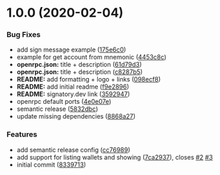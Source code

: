 # 1.0.0 (2020-02-04)


### Bug Fixes

* add sign message example ([175e6c0](https://github.com/etclabscore/signatory/commit/175e6c0e0d96d195e895e6dc84aa4ff960ac059d))
* example for get account from mnemonic ([4453c8c](https://github.com/etclabscore/signatory/commit/4453c8c040b1f1acf16f90968f8117cf1c133c85))
* **openrpc.json:** title + description ([61d79d3](https://github.com/etclabscore/signatory/commit/61d79d319ff16bab1546d8d947c8f4433cca4fea))
* **openrpc.json:** title + description ([c8287b5](https://github.com/etclabscore/signatory/commit/c8287b5e8747cc7fdd524775b368944d5d0323ab))
* **README:** add formatting + logo + links ([098ecf8](https://github.com/etclabscore/signatory/commit/098ecf8a2ac70110cf972f40df972d6137277cfc))
* **README:** add initial readme ([f9e2896](https://github.com/etclabscore/signatory/commit/f9e2896e0e804805d90e2c6c3d48cb971e77e9e8))
* **README:** signatory.dev link ([3592947](https://github.com/etclabscore/signatory/commit/3592947b1b1dbeb77cd7ed83cc3a543b359a064e))
* openrpc default ports ([4e0e07e](https://github.com/etclabscore/signatory/commit/4e0e07e9fbfbfa741e63f867845082a7567cb43b))
* semantic release ([5832dbc](https://github.com/etclabscore/signatory/commit/5832dbc9b93cd7c3cfe9ed16e77a9d555f5ceef8))
* update missing dependencies ([8868a27](https://github.com/etclabscore/signatory/commit/8868a27e8fbb1f73853b6730291cdc31f700e9a5))


### Features

* add semantic release config ([cc76989](https://github.com/etclabscore/signatory/commit/cc769893e9046fc9389409766c3e1af20e3c8c44))
* add support for listing wallets and showing ([7ca2937](https://github.com/etclabscore/signatory/commit/7ca2937960df6fa05518de3bdab50b048a16d486)), closes [#2](https://github.com/etclabscore/signatory/issues/2) [#3](https://github.com/etclabscore/signatory/issues/3)
* initial commit ([8339713](https://github.com/etclabscore/signatory/commit/8339713a9fd36e05c7bddc5424bc0dace8bd7872))
